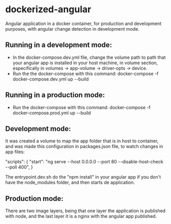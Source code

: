 # dockerized-angular
Angular application in a docker container, for production and development purposes, with angular change detection in development mode.


## Running in a development mode:
- In the docker-compose.dev.yml file, change the volume path to path that your angular app is installed in your host machine, in volume section, especifically in volumes -> app-volume -> driver-opts -> device.
- Run the the docker-compose with this command: docker-compose -f docker-compose.dev.yml up --build 

## Running in a production mode:
- Run the docker-compose with this command: docker-compose -f docker-compose.prod.yml up --build 


## Development mode:
It was created a volume to map the app folder that is in host to container, and was made this configuration in packages.json file, to watch changes in app files:

"scripts": {
    "start": "ng serve --host 0.0.0.0 --port 80 --disable-host-check --poll 400",
}

The entrypoint.dev.sh do the "npm install" in your angular app if you don't have the node_modules folder, and then starts de application.


## Production mode:
There are two image layers, being that one layer the application is published with node, and the last layer it is a nginx with the angular app published.